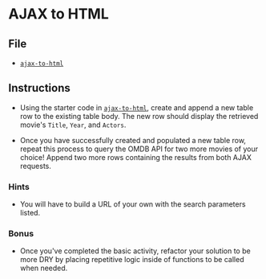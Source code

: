 # AJAX to HTML

## File

- [`ajax-to-html`](Unsolved/ajax-to-html.html)

## Instructions

- Using the starter code in [`ajax-to-html`](Unsolved/ajax-to-html.html), create and append a new table row to the existing table body. The new row should display the retrieved movie's `Title`, `Year`, and `Actors`.

- Once you have successfully created and populated a new table row, repeat this process to query the OMDB API for two more movies of your choice! Append two more rows containing the results from both AJAX requests.

### Hints

- You will have to build a URL of your own with the search parameters listed.

### Bonus

- Once you've completed the basic activity, refactor your solution to be more DRY by placing repetitive logic inside of functions to be called when needed.
